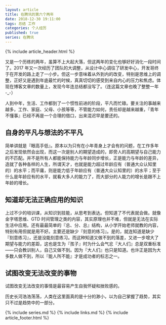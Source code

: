 ```yaml
---
layout: article
title: 在腾讯的第六个两年
date: 2018-12-30 19:11:00
tags: 总结 工作
categories: 个人经历
published: true
series: 在腾讯
---
```


{% include article_header.html %}

又是一个历练的两年，虽算不上大起大落，但这两年的变化也够好好消化一段时间了。2017 年又一次经历了团队的大调整，从设计中心调往了研发中心，开发哥终于在开发的路上走了一小步。但这一步意味着从外到内的改变，特别是思维上的调整，正好又是遇到年底最忙的时候，真真切切的感受到来自内心的压力和焦虑。体现在博客文章的数量上，发现今年连总结都没写了。（连这篇文章也晚了整整一年 -\_-）

人到中年，生活、工作都到了一个惯性前进的阶段，平凡而忙碌。要关注的事越来越多，工作、家庭、父母、小孩等等，不管能力如何，责任却是越来越重，『青年不懂事』已经不再是一个合理的借口，出来混迟早是要还的。

## 自身的平凡与想法的不平凡

简单讲就是『眼高手低』。原本以为只有在小年青身上才会有的问题，在工作多年之后发现依然会出现，而这一次是别人的期望造成的，即旁人的高期望与自己能力的不匹配。并不是所有人都能保持能力与年龄同步增长，正是能力与年龄的差异，造就了各种各样的人生，所谓天才，也就是能力超过年龄应有（普通大众认知里的）的水平；而平庸，则是能力低于年龄应有（普通大众认知里的）的水平；至于什么是年龄应有的水平，就看大多人的能力了，而大部分的人能力的增长是跟不上年龄的增长。

## 知道却无法正确应用的知识

上过不少的培训课，从知识到技能，从思考到表达。但知道了不代表就会做。就像金字塔思维、GTD 时间管理之类的内容，其实原理也并不难，但就是无法在实际生活中应用。还有最最简单的『总、分、总』结构，从小学开始老师就教的内容，特别有用但就是用不好。主要还是缺少『刻意的练习』。是的，就连知道是缺少『刻意练习』，还是没能刻意练习。而这种知道又做不到的落差，又进一步增大了期望与能力的差距，这也是生为『孩子』时为什么会气忿『大人们』总是双重标准——只会教训别人，自己又做不到。因为『大人们』也只是知道。也许正是因为大多数人做不到，所以『能人所不能』才是成功者的标志之一。

## 试图改变无法改变的事物

试图改变无法改变的事情是最容易产生自我怀疑和挫败感的。

历史长河浩浩荡荡，人类在这里面真的是十分的渺小，以为自己掌握了趋势，其实只不过是趋势中的一部分。

{% include series.md %}
{% include links.md %}
{% include article_footer.html %}
